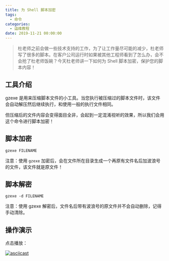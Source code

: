 ```yaml
---
title: 为 Shell 脚本加密
tags:
  - 命令
categories:
  - 运维教程
date: 2019-11-21 00:00:00
---
```


> 杜老师之前会做一些技术支持的工作，为了让工作量尽可能的减少，杜老师写了很多的脚本。在客户公司运行时如果被其他工程师看到了怎么办，会不会抢了杜老师饭碗？今天杜老师讲一下如何为 Shell 脚本加密，保护您的脚本内容！

<!-- more -->

## 工具介绍

gzexe 是用来压缩脚本文件的小工具。当您执行被压缩过的脚本文件时，该文件会自动解压然后继续执行，和使用一般的执行文件相同。

但压缩后的文件内容会变得面目全非，会起到一定混淆视听的效果，所以我们会用这个命令进行脚本加密！

## 脚本加密

```
gzexe FILENAME
```

注意：使用 `gzexe` 加密后，会在文件所在目录生成一个再原有文件名后加波浪号的文件，该文件就是原文件！

## 脚本解密

```
gzexe -d FILENAME
```

注意：使用 gzexe 解密后，文件名后带有波浪号的原文件并不会自动删除，记得手动清除。

## 操作演示

点击播放：

[![asciicast](https://asciinema.org/a/281289.svg)](https://asciinema.org/a/281289)